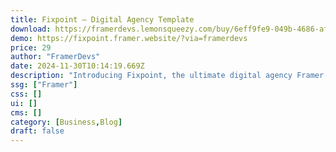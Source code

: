```yaml
---
title: Fixpoint — Digital Agency Template
download: https://framerdevs.lemonsqueezy.com/buy/6eff9fe9-049b-4686-af90-3de8d843e3b9?aff=YGGpO5
demo: https://fixpoint.framer.website/?via=framerdevs
price: 29
author: "FramerDevs"
date: 2024-11-30T10:14:19.669Z
description: "Introducing Fixpoint, the ultimate digital agency Framer template. It contains 2 unique home pages, 20 completed pages, and 5 CMS settings that may be configured. Elevate your website's appearance with elegance and simplicity."
ssg: ["Framer"]
css: []
ui: []
cms: []
category: [Business,Blog]
draft: false
---
```

